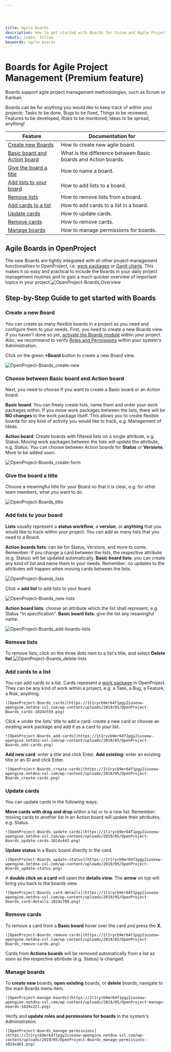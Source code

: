```yaml
---




title: Agile Boards
description: How to get started with Boards for Scrum and Agile Project Management.
robots: index, follow
keywords: agile boards
---
```


# Boards for Agile Project Management (Premium feature)

Boards support agile project management methodologies, such as Scrum or Kanban.

Boards can be for anything you would like to keep track of within your projects: Tasks to be done, Bugs to be fixed, Things to be reviewed,  Features to be developed, Risks to be monitored, Ideas to be spread,  anything!

| Feature                                                      | Documentation for                                            |
| ------------------------------------------------------------ | ------------------------------------------------------------ |
| [Create new Boards](#create-a-new-board)                     | How to create new agile board.                               |
| [Basic board and Action board](#basic-board-and-action-board) | What is the difference between Basic boards and Action boards. |
| [Give the board a title](#give-the-board-a-title)            | How to name a board.                                         |
| [Add lists to your board](#add-lists-to-your-board)          | How to add lists to a board.                                 |
| [Remove lists](#remove-lists)                                | How to remove lists from a board.                            |
| [Add cards to a list](#add-cards-to-a-list)                  | How to add cards to a list in a board.                       |
| [Update cards](https://www.openproject.org/step-by-step-guide-boards-for-scrum-and-agile-project-management/#update-cards) | How to update cards.                                         |
| [Remove cards](#remove-cards)                                | How to remove cards.                                         |
| [Manage boards](#manage-boards)                              | How to manage permissions for boards.                        |

## Agile Boards in OpenProject

The new Boards are tightly integrated with all other project management functionalities in OpenProject, i.e. [work packages](#work-pages) or [Gantt charts](#gantt-charts).  This makes it so easy and practical to include the Boards in your daily  project management routines and to gain a much quicker overview of  important topics in your project.![OpenProject-Boards_Overview](OpenProject-Boards_Overview.png) 

## Step-by-Step Guide to get started with Boards

### Create a new Board

You can create as many flexible boards in a project as you need and  configure them to your needs. First, you need to create a new Boards  view. 
If you haven't done so yet, [activate the Boards module](https://www.openproject.org/help/activate-deactivate-modules/) within your project. Also, we recommend to verify [Roles and Permissions](https://www.openproject.org/help/administration/manage-roles-permissions/) within your system's Administration.

Click on the green **+Board** button to create a new Board view. 

![OpenProject-Boards_create-new](OpenProject-Boards_create-new.png)

### Choose between Basic board and Action board

Next, you need to choose if you want to create a Basic board or an Action board.

**Basic board**: You can freely create lists, name them  and order your work packages within. If you move work packages between  the lists, there will be **NO changes** to the work package  itself. This allows you to create flexible boards for any kind of  activity you would like to track, e.g. Management of Ideas.

**Action board**: Create boards with filtered lists on a single attribute, e.g. Status. Moving work packages between the lists will update the attribute, e.g. Status. You can choose between Action boards for **Status** or **Versions**. More to be added soon.

![OpenProject-Boards_create-form](OpenProject-Boards_create-form.png)

### Give the board a title

Choose a meaningful title for your Board so that it is clear, e.g. for other team members, what you want to do.

![OpenProject-Boards_title](OpenProject-Boards_title.png) 

### Add lists to your board

**Lists** usually represent a **status workflow**, a **version**, or **anything** that you would like to track within your project. You can add as many lists that you need to a Board.

**Action boards lists**: can be for Status, Versions, and more to come. Remember: if you change a card between the lists, the respective attribute (e.g. Status) will be updated automatically.
**Basic board lists**:  you can create any kind of list and name them to your needs. Remember:  no updates to the attributes will happen when moving cards between the  lists.

![OpenProject-Boards_lists](OpenProject-Boards_lists.png)

  

Click **+ add list** to add lists to your board.

![OpenProject-Boards_new-lists](OpenProject-Boards_new-lists.png) 

**Action board lists**: choose an attribute which the list shall represent, e.g. Status "In specification".
**Basic board lists**: give the list any meaningful name.

![OpenProject-Boards_add-boards-lists](OpenProject-Boards_add-boards-lists.png) 

### Remove lists

To remove lists, click on the three dots next to a list's title, and select **Delete list**.![OpenProject-Boards_delete-lists](OpenProject-Boards_delete-lists.png) 

### Add cards to a list

You can add cards to a list. Cards represent a [work package](https://www.openproject.org/help/work-packages/) in OpenProject. They can be any kind of work within a project, e.g. a Task, a Bug, a Feature, a Risk, anything.

 	![OpenProject-Boards_cards](https://1t1rycb9er64f1pgy2iuseow-wpengine.netdna-ssl.com/wp-content/uploads/2019/05/OpenProject-Boards_cards-1024x559.png) 

Click **+** under the lists' title to add a card: create a new card or choose an existing work package and add it as a card to your list.

 	![OpenProject-Boards_add-cards](https://1t1rycb9er64f1pgy2iuseow-wpengine.netdna-ssl.com/wp-content/uploads/2019/05/OpenProject-Boards_add-cards.png) 

**Add new card**: enter a title and click Enter.
**Add existing**: enter an existing title or an ID and click Enter.

 	![OpenProject-Boards_create-cards](https://1t1rycb9er64f1pgy2iuseow-wpengine.netdna-ssl.com/wp-content/uploads/2019/05/OpenProject-Boards_create-cards.png) 

### Update cards

You can update cards in the following ways:

**Move cards with drag and drop** within a list or to a new list. Remember: moving cards to another list in an Action board will update their attributes, e.g. Status.

 	![OpenProject-Boards_update-cards](https://1t1rycb9er64f1pgy2iuseow-wpengine.netdna-ssl.com/wp-content/uploads/2019/05/OpenProject-Boards_update-cards-1024x443.png) 

**Update status** in a Basic board directly in the card.

 	![OpenProject-Boards_update-status](https://1t1rycb9er64f1pgy2iuseow-wpengine.netdna-ssl.com/wp-content/uploads/2019/05/OpenProject-Boards_update-status.png) 

A **double click on a card** will open the **details view.** The **arrow** on top will bring you back to the boards view.

 	![OpenProject-Boards_card-details](https://1t1rycb9er64f1pgy2iuseow-wpengine.netdna-ssl.com/wp-content/uploads/2019/05/OpenProject-Boards_card-details-1024x709.png) 

### Remove cards

To remove a card from a **Basic board** hover over the card and press the **X**.

 	![OpenProject-Boards_remove-cards](https://1t1rycb9er64f1pgy2iuseow-wpengine.netdna-ssl.com/wp-content/uploads/2019/05/OpenProject-Boards_remove-cards.png) 

Cards from **Actions boards** will be removed automatically from a list as soon as the respective attribute (e.g. Status) is changed.

### Manage boards

To **create new** boards, **open existing** boards, or **delete** boards, navigate to the main Boards menu item.

 	![OpenProject-manage-boards](https://1t1rycb9er64f1pgy2iuseow-wpengine.netdna-ssl.com/wp-content/uploads/2019/05/OpenProject-manage-boards-1024x221.png) 

Verify and **update roles and permissions for boards** in the system's Administration.

 	![OpenProject-Boards_manage-permissions](https://1t1rycb9er64f1pgy2iuseow-wpengine.netdna-ssl.com/wp-content/uploads/2019/05/OpenProject-Boards_manage-permissions-1024x461.png) 
